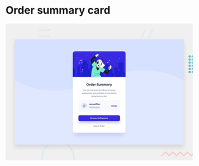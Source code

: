 # Order summary card

![Design preview for the Order summary card coding challenge](./design/desktop-preview.jpg)

